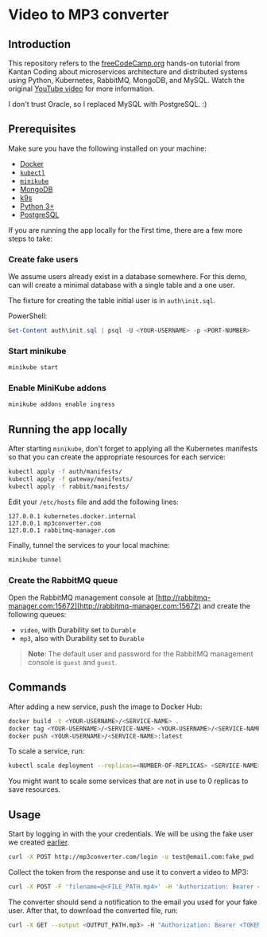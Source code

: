 # Video to MP3 converter

## Introduction

This repository refers to the [freeCodeCamp.org](https://www.freecodecamp.org/) hands-on tutorial from Kantan Coding about microservices architecture and distributed systems using Python, Kubernetes, RabbitMQ, MongoDB, and MySQL. Watch the original [YouTube video](https://www.youtube.com/watch?v=hmkF77F9TLw) for more information.

I don't trust Oracle, so I replaced MySQL with PostgreSQL. :)

## Prerequisites

Make sure you have the following installed on your machine:

- [Docker](https://www.docker.com/)
- [`kubectl`](https://kubernetes.io/docs/tasks/tools/install-kubectl/)
- [`minikube`](https://minikube.sigs.k8s.io/docs/start/)
- [MongoDB](https://www.mongodb.com/try/download/community)
- [k9s](https://k9scli.io/topics/install/)
- [Python 3+](https://www.python.org/downloads/)
- [PostgreSQL](https://www.postgresql.org/download/)

If you are running the app locally for the first time, there are a few more steps to take:

### Create fake users

We assume users already exist in a database somewhere. For this demo, can will create a minimal database with a single table and a one user.

The fixture for creating the table initial user is in `auth\init.sql`.

PowerShell:

```powershell
Get-Content auth\init.sql | psql -U <YOUR-USERNAME> -p <PORT-NUMBER>
```

### Start minikube

```bash
minikube start
```

### Enable MiniKube addons

```bash
minikube addons enable ingress
```

## Running the app locally

After starting `minikube`, don't forget to applying all the Kubernetes manifests so that you can create the appropriate resources for each service:

```bash
kubectl apply -f auth/manifests/
kubectl apply -f gateway/manifests/
kubectl apply -f rabbit/manifests/
```

Edit your `/etc/hosts` file and add the following lines:

```hosts
127.0.0.1 kubernetes.docker.internal
127.0.0.1 mp3converter.com
127.0.0.1 rabbitmq-manager.com
```

Finally, tunnel the services to your local machine:

```bash
minikube tunnel
```

### Create the RabbitMQ queue

Open the RabbitMQ management console at [http://rabbitmq-manager.com:15672](http://rabbitmq-manager.com:15672) and create the following queues:

- `video`, with Durability set to `Durable`
- `mp3`, also with Durability set to `Durable`

> **Note**: The default user and password for the RabbitMQ management console is `guest` and `guest`.

## Commands

After adding a new service, push the image to Docker Hub:

```bash
docker build -t <YOUR-USERNAME>/<SERVICE-NAME> .
docker tag <YOUR-USERNAME>/<SERVICE-NAME> <YOUR-USERNAME>/<SERVICE-NAME>:latest
docker push <YOUR-USERNAME>/<SERVICE-NAME>:latest
```

To scale a service, run:

```bash
kubectl scale deployment --replicas=<NUMBER-OF-REPLICAS> <SERVICE-NAME> 
```

You might want to scale some services that are not in use to 0 replicas to save resources.

## Usage

Start by logging in with the your credentials. We will be using the fake user we created [earlier](#create-fake-users).

```bash
curl -X POST http://mp3converter.com/login -u test@email.com:fake_pwd
```

Collect the token from the response and use it to convert a video to MP3:

```bash
curl -X POST -F 'filename=@<FILE_PATH.mp4>' -H 'Authorization: Bearer <TOKEN>' http://mp3converter.com/upload
```

The converter should send a notification to the email you used for your fake user. After that, to download the converted file, run:

```bash
curl -X GET --output <OUTPUT_PATH.mp3> -H "Authorization: Bearer <TOKEN>" "http://mp3converter.com/download?fid=<FID_FROM_NOTIFICATION>"
```
